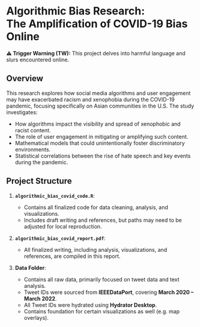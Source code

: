 # Algorithmic Bias Research:<br>The Amplification of COVID-19 Bias Online

**⚠️ Trigger Warning (TW):** This project delves into harmful language and slurs encountered online.

## Overview  
This research explores how social media algorithms and user engagement may have exacerbated racism and xenophobia during the COVID-19 pandemic, focusing specifically on Asian communities in the U.S. The study investigates:
- How algorithms impact the visibility and spread of xenophobic and racist content.
- The role of user engagement in mitigating or amplifying such content.
- Mathematical models that could unintentionally foster discriminatory environments.
- Statistical correlations between the rise of hate speech and key events during the pandemic.

## Project Structure  
1. **`algorithmic_bias_covid_code.R`**:  
   - Contains all finalized code for data cleaning, analysis, and visualizations.  
   - Includes draft writing and references, but paths may need to be adjusted for local reproduction.

2. **`algorithmic_bias_covid_report.pdf`**:  
   - All finalized writing, including analysis, visualizations, and references, are compiled in this report.

3. **Data Folder**:  
   - Contains all raw data, primarily focused on tweet data and text analysis.  
   - Tweet IDs were sourced from **IEEEDataPort**, covering **March 2020 – March 2022**.  
   - All Tweet IDs were hydrated using **Hydrator Desktop**.
   - Contains foundation for certain visualizations as well (e.g. map overlays).